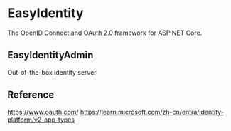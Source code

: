 ﻿# EasyIdentity

The OpenID Connect and OAuth 2.0 framework for ASP.NET Core.

## EasyIdentityAdmin

Out-of-the-box identity server




## Reference

https://www.oauth.com/
https://learn.microsoft.com/zh-cn/entra/identity-platform/v2-app-types
